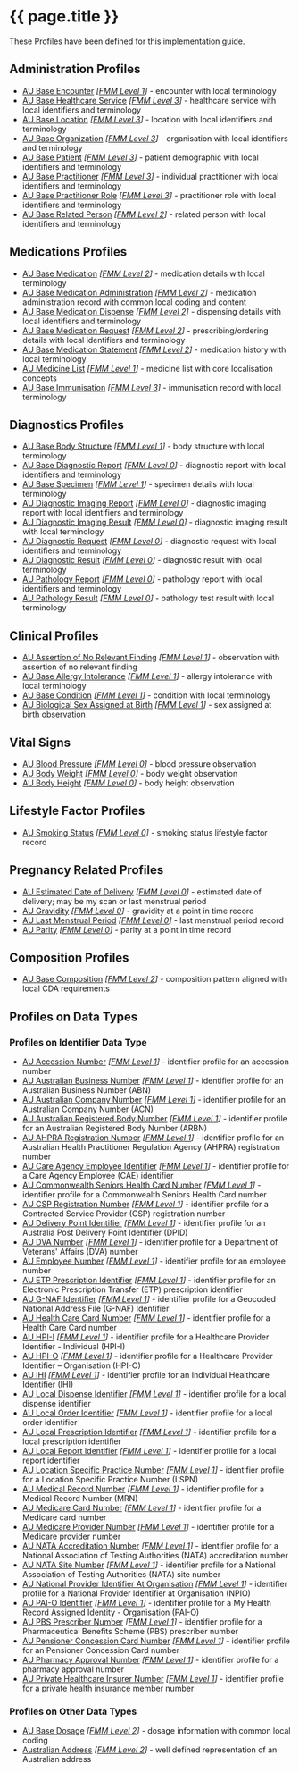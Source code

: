 # {{ page.title }}

These Profiles have been defined for this implementation guide.

## Administration Profiles

* [AU Base Encounter](StructureDefinition-au-encounter.html) *[[FMM Level 1](guidance.html)]* - encounter with local terminology
* [AU Base Healthcare Service](StructureDefinition-au-healthcareservice.html) *[[FMM Level 3](guidance.html)]* - healthcare service with local identifiers and terminology
* [AU Base Location](StructureDefinition-au-location.html) *[[FMM Level 3](guidance.html)]* - location with local identifiers and terminology
* [AU Base Organization](StructureDefinition-au-organization.html) *[[FMM Level 3](guidance.html)]* - organisation with local identifiers and terminology
* [AU Base Patient](StructureDefinition-au-patient.html) *[[FMM Level 3](guidance.html)]* - patient demographic with local identifiers and terminology 
* [AU Base Practitioner](StructureDefinition-au-practitioner.html) *[[FMM Level 3](guidance.html)]* - individual practitioner with local identifiers and terminology
* [AU Base Practitioner Role](StructureDefinition-au-practitionerrole.html) *[[FMM Level 3](guidance.html)]* - practitioner role with local identifiers and terminology
* [AU Base Related Person](StructureDefinition-au-relatedperson.html) *[[FMM Level 2](guidance.html)]* - related person with local identifiers and terminology

## Medications Profiles
* [AU Base Medication](StructureDefinition-au-medication.html) *[[FMM Level 2](guidance.html)]* - medication details with local terminology
* [AU Base Medication Administration](StructureDefinition-au-medicationadministration.html) *[[FMM Level 2](guidance.html)]* - medication administration record with common local coding and content
* [AU Base Medication Dispense](StructureDefinition-au-medicationdispense.html) *[[FMM Level 2](guidance.html)]* - dispensing details with local identifiers and terminology
* [AU Base Medication Request](StructureDefinition-au-medicationrequest.html) *[[FMM Level 2](guidance.html)]* - prescribing/ordering details with local identifiers and terminology
* [AU Base Medication Statement](StructureDefinition-au-medicationstatement.html) *[[FMM Level 2](guidance.html)]* - medication history with local terminology
* [AU Medicine List](StructureDefinition-au-medlist.html) *[[FMM Level 1](guidance.html)]* - medicine list with core localisation concepts
* [AU Base Immunisation](StructureDefinition-au-immunization.html) *[[FMM Level 3](guidance.html)]* - immunisation record with local terminology 

## Diagnostics Profiles
* [AU Base Body Structure](StructureDefinition-au-bodystructure.html) *[[FMM Level 1](guidance.html)]* - body structure with local terminology 
* [AU Base Diagnostic Report](StructureDefinition-au-diagnosticreport.html) *[[FMM Level 0](guidance.html)]* - diagnostic report with local identifiers and terminology
* [AU Base Specimen](StructureDefinition-au-specimen.html) *[[FMM Level 1](guidance.html)]* - specimen details with local terminology
* [AU Diagnostic Imaging Report](StructureDefinition-au-imagingreport.html) *[[FMM Level 0](guidance.html)]* - diagnostic imaging report with local identifiers and terminology
* [AU Diagnostic Imaging Result](StructureDefinition-au-imagingresult.html) *[[FMM Level 0](guidance.html)]* - diagnostic imaging result with local terminology
* [AU Diagnostic Request](StructureDefinition-au-diagnosticrequest.html) *[[FMM Level 0](guidance.html)]*  - diagnostic request with local identifiers and terminology
* [AU Diagnostic Result](StructureDefinition-au-diagnosticresult.html) *[[FMM Level 0](guidance.html)]* - diagnostic result with local terminology
* [AU Pathology Report](StructureDefinition-au-pathologyreport.html) *[[FMM Level 0](guidance.html)]* - pathology report with local identifiers and terminology
* [AU Pathology Result](StructureDefinition-au-pathologyresult.html) *[[FMM Level 0](guidance.html)]* - pathology test result with local terminology

## Clinical Profiles
* [AU Assertion of No Relevant Finding](StructureDefinition-au-norelevantfinding.html) *[[FMM Level 1](guidance.html)]* - observation with assertion of no relevant finding
* [AU Base Allergy Intolerance](StructureDefinition-au-allergyintolerance.html) *[[FMM Level 1](guidance.html)]* - allergy intolerance with local terminology 
* [AU Base Condition](StructureDefinition-au-condition.html) *[[FMM Level 1](guidance.html)]* - condition with local terminology
* [AU Biological Sex Assigned at Birth](StructureDefinition-au-sexassignedatbirth.html) *[[FMM Level 1](guidance.html)]* - sex assigned at birth observation

## Vital Signs
* [AU Blood Pressure](StructureDefinition-bloodpressure.html) *[[FMM Level 0](guidance.html)]* -  blood pressure observation
* [AU Body Weight](StructureDefinition-bodyweight.html) *[[FMM Level 0](guidance.html)]* -  body weight observation
* [AU Body Height](StructureDefinition-bodyheight.html) *[[FMM Level 0](guidance.html)]* -  body height observation


## Lifestyle Factor Profiles
* [AU Smoking Status](StructureDefinition-au-smokingstatus.html) *[[FMM Level 0](guidance.html)]* - smoking status lifestyle factor record

## Pregnancy Related Profiles
* [AU Estimated Date of Delivery](StructureDefinition-au-estimateddateofdelivery.html) *[[FMM Level 0](guidance.html)]* - estimated date of delivery; may be my scan or last menstrual period
* [AU Gravidity](StructureDefinition-au-gravidity.html) *[[FMM Level 0](guidance.html)]* - gravidity at a point in time record
* [AU Last Menstrual Period](StructureDefinition-au-lastmenstrualperiod.html) *[[FMM Level 0](guidance.html)]* - last menstrual period record
* [AU Parity](StructureDefinition-au-parity.html) *[[FMM Level 0](guidance.html)]* - parity at a point in time record

## Composition Profiles
* [AU Base Composition](StructureDefinition-au-composition.html) *[[FMM Level 2](guidance.html)]* - composition pattern aligned with local CDA requirements

## Profiles on Data Types 

### Profiles on Identifier Data Type
* [AU Accession Number](StructureDefinition-au-accessionnumber.html) *[[FMM Level 1](guidance.html)]* - identifier profile for an accession number
* [AU Australian Business Number](StructureDefinition-au-australianbusinessnumber.html) *[[FMM Level 1](guidance.html)]* - identifier profile for an Australian Business Number (ABN)
* [AU Australian Company Number](StructureDefinition-au-australiancompanynumber.html) *[[FMM Level 1](guidance.html)]* - identifier profile for an Australian Company Number (ACN)
* [AU Australian Registered Body Number](StructureDefinition-au-australianregistredbodynumber.html) *[[FMM Level 1](guidance.html)]* - identifier profile for an Australian Registered Body Number (ARBN)
* [AU AHPRA Registration Number](StructureDefinition-au-ahpraregistrationnumber.html) *[[FMM Level 1](guidance.html)]* - identifier profile for an Australian Health Practitioner Regulation Agency (AHPRA) registration number
* [AU Care Agency Employee Identifier](StructureDefinition-au-careagencyemployeeidentifier.html) *[[FMM Level 1](guidance.html)]* - identifier profile for a Care Agency Employee (CAE) identifier
* [AU Commonwealth Seniors Health Card Number](StructureDefinition-au-cwlthseniorshealthcardnumber.html) *[[FMM Level 1](guidance.html)]* - identifier profile for a Commonwealth Seniors Health Card number
* [AU CSP Registration Number](StructureDefinition-au-cspregistrationnumber.html) *[[FMM Level 1](guidance.html)]* - identifier profile for a Contracted Service Provider (CSP) registration number
* [AU Delivery Point Identifier](StructureDefinition-au-deliverypointidentifier.html) *[[FMM Level 1](guidance.html)]* - identifier profile for an Australia Post Delivery Point Identifier (DPID)
* [AU DVA Number](StructureDefinition-au-dvanumber.html) *[[FMM Level 1](guidance.html)]* - identifier profile for a Department of Veterans' Affairs (DVA) number
* [AU Employee Number](StructureDefinition-au-employeenumber.html) *[[FMM Level 1](guidance.html)]* - identifier profile for an employee number
* [AU ETP Prescription Identifier](StructureDefinition-au-etpprescriptionidentifier.html) *[[FMM Level 1](guidance.html)]* - identifier profile for an Electronic Prescription Transfer (ETP) prescription identifier
* [AU G-NAF Identifier](StructureDefinition-au-gnafidentifier.html) *[[FMM Level 1](guidance.html)]* - identifier profile for a Geocoded National Address File (G-NAF) Identifier
* [AU Health Care Card Number](StructureDefinition-au-healthcarecardnumber.html) *[[FMM Level 1](guidance.html)]* - identifier profile for a Health Care Card number
* [AU HPI-I](StructureDefinition-au-hpii.html) *[[FMM Level 1](guidance.html)]* - identifier profile for a Healthcare Provider Identifier - Individual (HPI-I)
* [AU HPI-O](StructureDefinition-au-hpio.html) *[[FMM Level 1](guidance.html)]* - identifier profile for a Healthcare Provider Identifier – Organisation (HPI-O)
* [AU IHI](StructureDefinition-au-ihi.html) *[[FMM Level 1](guidance.html)]* - identifier profile for an Individual Healthcare Identifier (IHI)
* [AU Local Dispense Identifier](StructureDefinition-au-localdispenseidentifier.html) *[[FMM Level 1](guidance.html)]* - identifier profile for a local dispense identifier
* [AU Local Order Identifier](StructureDefinition-au-localorderidentifier.html) *[[FMM Level 1](guidance.html)]* - identifier profile for a local order identifier
* [AU Local Prescription Identifier](StructureDefinition-au-localprescriptionidentifier.html) *[[FMM Level 1](guidance.html)]* - identifier profile for a local prescription identifier
* [AU Local Report Identifier](StructureDefinition-au-localreportidentifier.html) *[[FMM Level 1](guidance.html)]* - identifier profile for a local report identifier
* [AU Location Specific Practice Number](StructureDefinition-au-locationspecificpracticenumber.html) *[[FMM Level 1](guidance.html)]* - identifier profile for a Location Specific Practice Number (LSPN)
* [AU Medical Record Number](StructureDefinition-au-medicalrecordnumber.html) *[[FMM Level 1](guidance.html)]* - identifier profile for a Medical Record Number (MRN)
* [AU Medicare Card Number](StructureDefinition-au-medicarecardnumber.html) *[[FMM Level 1](guidance.html)]* - identifier profile for a Medicare card number
* [AU Medicare Provider Number](StructureDefinition-au-medicareprovidernumber.html) *[[FMM Level 1](guidance.html)]* - identifier profile for a Medicare provider number
* [AU NATA Accreditation Number](StructureDefinition-au-nataaccreditationnumber.html) *[[FMM Level 1](guidance.html)]* - identifier profile for a National Association of Testing Authorities (NATA) accreditation number
* [AU NATA Site Number](StructureDefinition-au-natasitenumber.html) *[[FMM Level 1](guidance.html)]* - identifier profile for a National Association of Testing Authorities (NATA) site number
* [AU National Provider Identifier At Organisation](StructureDefinition-au-nationalprovideridentifieratorganisation.html) *[[FMM Level 1](guidance.html)]* - identifier profile for a National Provider Identifier at Organisation (NPIO)
* [AU PAI-O Identifier](StructureDefinition-au-paioidentifier.html) *[[FMM Level 1](guidance.html)]* - identifier profile for a My Health Record Assigned Identity - Organisation (PAI-O)
* [AU PBS Prescriber Number](StructureDefinition-au-pbsprescribernumber.html) *[[FMM Level 1](guidance.html)]* - identifier profile for a Pharmaceutical Benefits Scheme (PBS) prescriber number
* [AU Pensioner Concession Card Number](StructureDefinition-au-pensionerconcessioncardnumber.html) *[[FMM Level 1](guidance.html)]* - identifier profile for an Pensioner Concession Card number
* [AU Pharmacy Approval Number](StructureDefinition-au-pharmacyapprovalnumber.html) *[[FMM Level 1](guidance.html)]* - identifier profile for a pharmacy approval number
* [AU Private Healthcare Insurer Number](StructureDefinition-au-insurernumber.html) *[[FMM Level 1](guidance.html)]* - identifier profile for a private health insurance member number

### Profiles on Other Data Types
* [AU Base Dosage](StructureDefinition-au-dosage.html) *[[FMM Level 2](guidance.html)]* -  dosage information with common local coding
* [Australian Address](StructureDefinition-au-address.html) *[[FMM Level 2](guidance.html)]* - well defined representation of an Australian address
